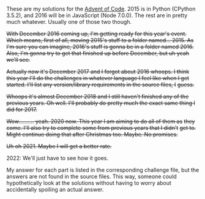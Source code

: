 These are my solutions for the [Advent of Code](http://adventofcode.com/). 2015
is in Python (CPython 3.5.2), and 2016 will be in JavaScript (Node 7.0.0). The
rest are in pretty much whatever. Usually one of those two though.

~~With December 2016 coming up, I'm getting ready for this year's event.~~
~~Which means, first of all, moving 2015's stuff to a folder named... 2015. As~~
~~I'm sure you can imagine, 2016's stuff is gonna be in a folder named 2016.~~
~~Also, I'm gonna try to get that finished up before December, but uh yeah~~
~~we'll see.~~

~~Actually now it's December 2017 and I forgot about 2016 whoops. I think~~
~~this year I'll do the challenges in whatever language I feel like when I get~~
~~started. I'll list any version/library requirements in the source files, I~~
~~guess.~~

~~Whoops it's almost December 2018 and I still haven't finished any of the~~
~~previous years. Oh well. I'll probably do pretty much the exact same thing I~~
~~did for 2017.~~

~~Wow.......... yeah. 2020 now. This year I am aiming to do all of them as~~
~~they come. I'll also try to complete some from previous years that I didn't~~
~~get to. Might continue doing that after Christmas too. Maybe. No promises.~~

~~Uh oh 2021. Maybe I will get a better rate.~~

2022: We'll just have to see how it goes.

My answer for each part is listed in the corresponding challenge file, but the
answers are not found in the source files. This way, someone could
hypothetically look at the solutions without having to worry about accidentally
spoiling an actual answer.
